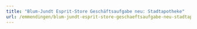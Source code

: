 ```yaml
---
title: "Blum-Jundt Esprit-Store Geschäftsaufgabe neu: Stadtapotheke"
url: /emmendingen/blum-jundt-esprit-store-geschaeftsaufgabe-neu-stadtapotheke/
---
```

